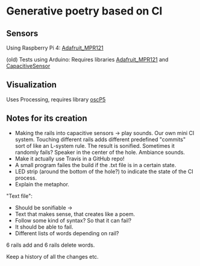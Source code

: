 # Generative poetry based on CI

## Sensors
Using Raspberry Pi 4: [Adafruit_MPR121](https://circuitpython.readthedocs.io/projects/mpr121/en/latest/index.html)

(old) Tests using Arduino: Requires libraries [Adafruit_MPR121](https://github.com/adafruit/Adafruit_MPR121) and [CapacitiveSensor](https://playground.arduino.cc/Main/CapacitiveSensor/)

## Visualization
Uses Processing, requires library [oscP5](http://www.sojamo.de/libraries/oscP5/)


## Notes for its creation

- Making the rails into capacitive sensors -> play sounds. Our own mini CI system. Touching different rails adds different predefined "commits" sort of like an L-system rule. The result is sonified. Sometimes it randomly fails? Speaker in the center of the hole. Ambiance sounds.
- Make it actually use Travis in a GitHub repo!
- A small program failes the build if the .txt file is in a certain state.
- LED strip (around the bottom of the hole?) to indicate the state of the CI process.
- Explain the metaphor.

"Text file":
- Should be sonifiable ->
- Text that makes sense, that creates like a poem.
- Follow some kind of syntax? So that it can fail?
- It should be able to fail.
- Different lists of words depending on rail?

6 rails add and 6 rails delete words.

Keep a history of all the changes etc.